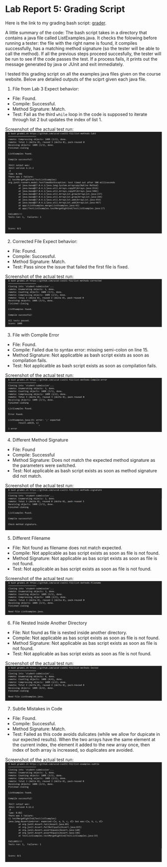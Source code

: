 Lab Report 5: Grading Script
============================

Here is the link to my grading bash script: [grader](grade1.sh).

A little summary of the code:
The bash script takes in a directory that contains a java file called ListExamples.java. It checks the folowing before running a tester: the file with the right name is found, it compiles successfully, has a matching method signature (so the tester will be able to call the method). If all the previous steps proceed succesfully, the tester will be run to see if the code passes the test. If a process fails, it prints out the message generated by java or JUnit and exit immediately.

I tested this grading script on all the examples java files given on the course website. Below are detailed outputs of the sciprt given each java file.

1. File from Lab 3
Expect behavior:
- File: Found.
- Compile: Successful.
- Method Signature: Match.
- Test: Fail as the third `while` loop in the code is supposed to iterate through list 2 but updates the index of list 1.

Screenshot of the actual test run:
![lab3](lab3_.png)

2. Corrected File
Expect behavior:
- File: Found.
- Compile: Successful.
- Method Signature: Match.
- Test: Pass since the issue that failed the first file is fixed.

Screenshot of the actual test run:
![corrected](corrected.png)

3. File with Compile Error
- File: Found.
- Compile: Failed due to syntax error: missing semi-colon on line 15.
- Method Signature: Not applicatble as bash script exists as soon as compilation fails.
- Test: Not applicatble as bash script exists as soon as compilation fails.

Screenshot of the actual test run:
![compile-error](compile-error.png)

4. Different Method Signature
- File: Found
- Compile: Successful
- Method Signature: Does not match the expected method signature as the parameters were switched.
- Test: Not applicable as bash script exists as soon as method signature did not match.

Screenshot of the actual test run:
![signature](signature.png)

5. Different Filename
- File: Not found as filename does not match expected.
- Compile: Not applicable as bas script exists as soon as file is not found.
- Method Signature: Not applicable as bas script exists as soon as file is not found.
- Test: Not applicable as bas script exists as soon as file is not found.

Screenshot of the actual test run:
![filename](filename.png)

6. File Nested Inside Another Directory
- File: Not found as file is nested inside another directory.
- Compile: Not applicable as bas script exists as soon as file is not found.
- Method Signature: Not applicable as bas script exists as soon as file is not found.
- Test: Not applicable as bas script exists as soon as file is not found.

Screenshot of the actual test run:
![nested](nested.png)

7. Subtle Mistakes in Code
- File: Found.
- Compile: Successful.
- Method Signature: Match.
- Test: Failed as this code avoids dulicates (while we allow for dupicate in our expected results). When the two arrays have the same element at the current index, the element it added to the new array once, then index of both array is increased, so duplicates are avoided.

Screenshot of the actual test run:
![subtle](subtle.png)

